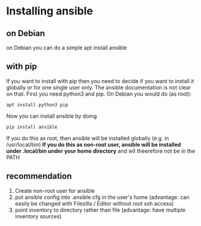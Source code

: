 # Installing ansible

## on Debian

on Debian you can do a simple
    apt install ansible

## with pip

If you want to install with pip then you need to decide if you want to install it globally or for one single user only. The ansible documentation is not clear on that. First you need python3 and pip. On Debian you would do (as root):

    apt install python3 pip

Now you can install ansible by doing

    pip install ansible

If you do this as root, then ansible will be installed globally (e.g. in /usr/local/bin) **If you do this as non-root user, ansible will be installed under .local/bin under your home directory** and wil theerefore not be in the PATH

## recommendation

1. Create non-root user for ansible
2. put ansible config into .ansible.cfg in the user's home (advantage: can easily be changed with Filezilla / Editor without root ssh access)
3. point inventory to directory rather than file (advantage: have multiple inventory sources)